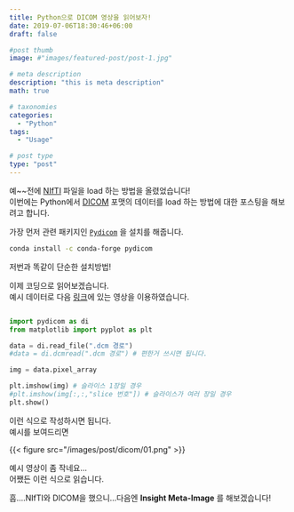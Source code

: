 ```yaml
---
title: Python으로 DICOM 영상을 읽어보자!
date: 2019-07-06T18:30:46+06:00
draft: false

#post thumb
image: #"images/featured-post/post-1.jpg"

# meta description
description: "this is meta description"
math: true

# taxonomies
categories:
  - "Python"
tags:
  - "Usage"

# post type
type: "post"
---
```


예~~전에 [NIfTI](https://jjerry-k.github.io/python/2019/01/23/nifti/) 파일을 load 하는 방법을 올렸었습니다!   
이번에는 Python에서 [DICOM](https://www.dicomstandard.org) 포맷의 데이터를 load 하는 방법에 대한 포스팅을 해보려고 합니다.  
 

가장 먼저 관련 패키지인 [`Pydicom`](https://pydicom.github.io/pydicom/stable/index.html) 을 설치를 해줍니다.  
 

``` bash
conda install -c conda-forge pydicom
```

저번과 똑같이 단순한 설치방법!  

이제 코딩으로 읽어보겠습니다.  
예시 데이터로 다음 [링크](https://github.com/pydicom/pydicom/blob/master/pydicom/data/test_files/MR_small.dcm)에 있는 영상을 이용하였습니다.
``` python

import pydicom as di
from matplotlib import pyplot as plt

data = di.read_file(".dcm 경로")
#data = di.dcmread(".dcm 경로") # 편한거 쓰시면 됩니다.

img = data.pixel_array

plt.imshow(img) # 슬라이스 1장일 경우
#plt.imshow(img[:,:,"slice 번호"]) # 슬라이스가 여러 장일 경우
plt.show()
```
 
 이런 식으로 작성하시면 됩니다.  
 예시를 보여드리면

{{< figure src="/images/post/dicom/01.png" >}}

예시 영상이 좀 작네요...  
어쨌든 이런 식으로 읽습니다. 

흠....NIfTI와 DICOM을 했으니...다음엔 **Insight Meta-Image** 를 해보겠습니다!